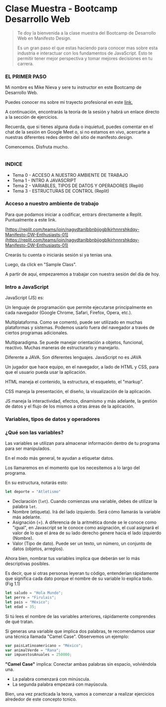 # Clase Muestra - Bootcamp Desarrollo Web

> Te doy la bienvenida a la clase muestra del Bootcamp de Desarrollo Web en Manifesto Design.
>
> Es un gran paso el que estas haciendo para conocer mas sobre esta industria e interactuar con los fundamentos de JavaScript. Esto te permitir tener mejor perspectiva y tomar mejores decisiones en tu carrera.
>
>

### EL PRIMER PASO

Mi nombre es Mike Nieva y sere tu instructor en este Bootcamp de Desarrollo Web.

Puedes conocer ms sobre mi trayecto profesional en este [link.](https://linkedin.com/in/mikenieva)

A continuación, encontrarás la teoría de la sesión y habrá un enlace directo a la sección de ejercicios.

Recuerda, que si tienes alguna duda o inquietud, puedes comentar en el chat de la sesión en Google Meet o, si no estamos en vivo, acercarte a nuestras diferentes redes dentro del sitio de manifesto.design.

Comencemos. Disfruta mucho.

<figure><img src="https://media.giphy.com/media/l3V0dy1zzyjbYTQQM/giphy.gif" alt=""><figcaption></figcaption></figure>

### INDICE

* Tema 0 - ACCESO A NUESTRO AMBIENTE DE TRABAJO
* Tema 1 - INTRO A JAVASCRIPT
* Tema 2 - VARIABLES, TIPOS DE DATOS Y OPERADORES (Replit)
* Tema 3 - ESTRUCTURAS DE CONTROL (Replit)

### Acceso a nuestro ambiente de trabajo

Para que podamos iniciar a codificar, entrars directamente a Replit. Puntualmente a este link.

[https://replit.com/teams/join/nagydtanlbbnbjjogblkirhnnrshkdqy-Manifesto-DW-Enthusiasts-01](https://replit.com/teams/join/nagydtanlbbnbjjogblkirhnnrshkdqy-Manifesto-DW-Enthusiasts-01)

Crearás tu cuenta o iniciarás sesión si ya tenias una.

Luego, da click en "Sample Class".

A partir de aquí, empezaremos a trabajar con nuestra sesión del día de hoy.



### Intro a JavaScript

JavaScript (JS) es:

Un lenguaje de programación que permite ejecutarse principalmente en cada navegador (Google Chrome, Safari, Firefox, Opera, etc.).

Multiplataforma. Como se comentó, puede ser utilizado en muchas plataformas y sistemas. Podemos usarlo fuera del navegador a través de ciertos programas adicionales.

Multiparadigma. Se puede manejar orientación a objetos, funcional, reactivo. Muchas maneras de estructurarlo y manejarlo.

Diferente a JAVA. Son diferentes lenguajes. JavaScript no es JAVA

Un jugador que hace equipo, en el navegador, a lado de HTML y CSS, para que el usuario pueda usar la aplicación.

HTML maneja el contenido, la estructura, el esqueleto, el "markup".

CSS maneja la presentación, el diseño, la visualización de la aplicación.

JS maneja la interactividad, efectos, dinamismo y más adelante, la gestión de datos y el flujo de los mismos a otras áreas de la aplicación.



### Variables, tipos de datos y operadores

### ¿Qué son las variables?

Las variables se utilizan para almacenar información dentro de tu programa para ser manipulados.

En el modo más general, te ayudan a etiquetar datos.

Los llamaremos en el momento que los necesitemos a lo largo del programa.

En su estructura, notarás esto:

```javascript
let deporte = "Atletismo"
```

* Declaración (`let`). Cuando comienzas una variable, debes de utilizar la palabra `let`.
* Nombre (etiqueta). Irá del lado izquierdo. Será cómo llamarás la variable más adelante.
* Asignación (=). A diferencia de la aritmética donde se le conoce como "igual", en Javascript se le conoce como asignación, el cual asignará el valor de lo que el área de su lado derecho genere hacia el lado izquierdo (Nombre).
* Valor (Tipo de dato). Puede ser un texto, un número, un conjunto de datos (objetos, arreglos).

Ahora bien, nombrar tus variables implica que deberán ser lo más descriptivas posibles.

Es decir, que si otras personas leyeran tu código, entenderían rápidamente que significa cada dato porque el nombre de su variable lo explica todo. (Fig 1.1)

```javascript
let saludo = "Hola Mundo";
let perro = "Firulais";
let pais = "México";
let edad = 35;
```

Si tú lees el nombre de las variables anteriores, rápidamente comprendes de qué tratan.

Si generas una variable que implica dos palabras, te recomendamos usar una técnica llamada "Camel Case". Observemos un ejemplo:

```javascript
var paisLatinoamericano = "México";
var animalVerde = "Rana";
var impuestosAnuales = 250000;
```

**"Camel Case"** implica: Conectar ambas palabras sin espacio, volviéndola una.

* La palabra comenzará con minúscula.
* La segunda palabra empezará con mayúscula.

Bien, una vez practicada la teora, vamos a comenzar a realizar ejercicios alrededor de este concepto tcnico.

